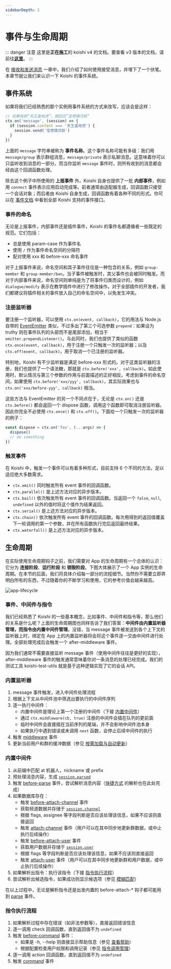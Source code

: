```yaml
---
sidebarDepth: 2
---
```


# 事件与生命周期

::: danger 注意
这里是**正在施工**的 koishi v4 的文档。要查看 v3 版本的文档，请前往[**这里**](/)。
:::

在 [接收和发送消息](./message.md) 一章中，我们介绍了如何使用接受消息，并埋下了一个伏笔。本章节就让我们来认识一下 Koishi 的事件系统。

## 事件系统

如果将我们已经熟悉的那个实例用事件系统的方式来改写，应该会是这样：

```js
// 如果收到“天王盖地虎”，就回应“宝塔镇河妖”
ctx.on('message', (session) => {
  if (session.content === '天王盖地虎') {
    session.send('宝塔镇河妖')
  }
})
```

上面的 `message` 字符串被称为 **事件名称**。这个事件名称可能有多级：我们用 `message/group` 表示群组消息，`message/private` 表示私聊消息。这意味着你可以只监听收到消息的一部分。而当你监听 `message` 事件时，则所有收到的消息都会经由这个回调函数处理。

除去这个例子中所使用的 **上报事件** 外，Koishi 自身也提供了一批 **内部事件**，例如用 `connect` 事件表示应用启动完成等。前者通常由适配器生成，回调函数只接受一个会话对象；而后者由 Koishi 自身生成，回调函数有着各种不同的形式。你可以在 [事件文档](../../api/core/events.md) 中看到全部 Koishi 支持的事件接口。

### 事件的命名

无论是上报事件，内部事件还是插件事件，Koishi 的事件名都遵循者一些既定的规范。它们包括：

- 总是使用 param-case 作为事件名
- 使用 `/` 作为事件命名空间的分隔符
- 配对使用 xxx 和 before-xxx 命名事件

对于上报事件来说，命名空间和其子事件往往是一种包含的关系，例如 `group-member` 和 `group-member/ban`。当子事件被触发时，其父事件也会被同时触发。而对于内部事件来说，命名空间则单纯是为了将事件归类而设计的，例如 `dialogue/modify` 表示在教学插件中进行了修改操作。对于全部插件的开发者，我们都建议将插件相关的事件放入自己的命名空间中，以免发生冲突。

### 注册监听器

要注册一个监听器，可以使用 `ctx.on(event, callback)`，它的用法与 Node.js 自带的 [EventEmitter](https://nodejs.org/api/events.html#events_class_eventemitter) 类似，不过多出了第三个可选参数 `prepend`：如果设为 truthy 则在事件队列的头部而不是尾部添加，相当于 `emitter.prependListener()`。与此同时，我们也提供了类似的函数 `ctx.once(event, callback)`，用于注册一个只触发一次的监听器；以及 `ctx.off(event, callback)`，用于取消一个已注册的监听器。

特别地，Koishi 有不少监听器是满足 before-xxx 形式的。对于这类监听器的注册，我们也提供了一个语法糖，那就是 `ctx.before('xxx', callback)`。如此使用时，默认情况与第三个参数的作用与前面描述的正好相反。考虑到事件的命名空间，如果使用 `ctx.before('xxx/yyy', callback)`，其实际效果也与 `ctx.on('xxx/before-yyy', callback)` 相当。

这些方法与 EventEmitter 的另一个不同点在于，无论是 `ctx.on()` 还是 `ctx.before()` 都会返回一个 dispose 函数，调用这个函数即可取消注册监听器。因此你完全不必使用 `ctx.once()` 和 `ctx.off()`。下面给一个只触发一次的监听器的例子：

```js
const dispose = ctx.on('foo', (...args) => {
  dispose()
  // do something
})
```

### 触发事件

在 Koishi 中，触发一个事件可以有着多种形式，目前支持 6 个不同的方法，足以适应绝大多数需求。

- `ctx.emit()` 同时触发所有 event 事件的回调函数。
- `ctx.parallel()` 是上述方法对应的异步版本。
- `ctx.bail()` 依次触发所有 event 事件的回调函数。当返回一个 `false`, `null`, `undefined` 以外的值时将这个值作为结果返回。
- `ctx.serial()` 是上述方法对应的异步版本。
- `ctx.chain()` 依次触发所有 event 事件的回调函数。每次用得到的返回值覆盖下一轮调用的第一个参数，并在所有函数执行完后返回最终结果。
- `ctx.waterfall()` 是上述方法对应的异步版本。

## 生命周期

在实际使用生命周期钩子之前，我们需要对 App 的生命周期有一个总体的认识：它分为 **连接阶段**、**运行阶段** 和 **销毁阶段**。下图大体展示了一个 App 实例的生命周期。在本节的后面，我们将具体介绍每一部分的流程细节。当然你不需要立即弄明白所有的东西，不过随着你的不断学习和使用，它的参考价值会越来越高。

![app-lifecycle](/app-lifecycle.png)

### 事件、中间件与指令

我们已经熟悉了 Koishi 的一些基本概念，比如事件、中间件和指令等，那么他们的关系是什么呢？上面的生命周期图也同样告诉了我们答案：**中间件由内置监听器管理，而指令由内置中间件管理**。没错，当 message 事件被发送到各个上下文的监听器上时，绑定在 App 上的内置监听器将会将这个事件逐一交由中间件进行处理。全部处理完成后会触发一个 after-middleware 事件。

因为我们通常不需要直接监听 message 事件（使用中间件往往是更好的实现），after-middleware 事件的触发通常意味着你对一条消息的处理已经完成。我们的测试工具 koishi-test-utils 就是基于这种逻辑实现了它的会话 API。

### 内置监听器

1. message 事件触发，进入中间件处理流程
2. 根据上下文从中间件池中筛选出要执行的中间件序列
3. 逐一执行中间件：
    - 内置中间件是理论上第一个注册的中间件（下接 [内置中间件](#内置中间件)）
    - 通过 `ctx.middleware(cb, true)` 注册的中间件会插在队列的更前面
    - 临时中间件会直接插在当前序列的尾端，并不会影响中间件池本身
    - 如果执行中遇到错误或未调用 `next` 函数，会停止后续中间件的执行
4. 触发 [middleware](../../api/core/events.md#事件：middleware) 事件
5. 更新当前用户和群的缓冲数据（参见 [按需加载与自动更新](./manage.md#按需加载与自动更新)）

### 内置中间件

1. 从前缀中匹配 at 机器人，nickname 或 prefix
2. 预处理消息内容，生成 [`session.parsed`](../../api/core/session.md#session-parsed)
3. 触发 [before-parse](../../api/core/events.md#事件：before-parse) 事件，尝试解析消息内容（[快捷方式](./execute.md#快捷方式) 的解析也在此处完成）
4. 如果数据库存在：
    - 触发 [before-attach-channel](../../api/core/events.md#事件：before-attach-channel) 事件
    - 获取频道数据并存储于 [`session.channel`](../../api/core/session.md#session-channel)
    - 根据 flags, assignee 等字段判断是否应该处理该信息，如果不应该则直接返回
    - 触发 [attach-channel](../../api/core/events.md#事件：attach-channel) 事件（用户可以在其中同步地更新群数据，或中止执行后续操作）
    - 触发 [before-attach-user](../../api/core/events.md#事件：before-attach-user) 事件
    - 获取用户数据并存储于 [`session.user`](../../api/core/session.md#session-user)
    - 根据 flags 等字段判断是否应该处理该信息，如果不应该则直接返回
    - 触发 [attach-user](../../api/core/events.md#事件：attach-user) 事件（用户可以在其中同步地更新群和用户数据，或中止执行后续操作）
5. 如果解析出指令：执行该指令（下接 [指令执行流程](#指令执行流程)）
6. 尝试解析出候选指令，如果成功则显示候选项（参见 [模糊匹配](./execute.md#模糊匹配)）

在以上过程中，无论是解析指令还是出发内置的 before-attach-* 钩子都可能用到 [parse](../../api/core/events.md#事件：parse) 事件。

### 指令执行流程

1. 如果解析过程中存在错误（如非法参数等），直接返回错误信息
2. 逐一调用 check 回调函数，直到返回值不为 `undefined`
3. 触发 [before-command](../../api/core/events.md#事件：before-command) 事件：
    - 如果是 -h, --help 则直接显示帮助信息（参见 [查看帮助](./help.md#查看帮助)）
    - 根据配置检查用户权限和调用记录（参见 [指令调用管理](./message.md#指令调用管理)）
4. 逐一调用 action 回调函数，直到返回值不为 `undefined`
5. 触发 [command](../../api/core/events.md#事件：command) 事件

